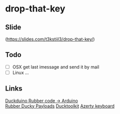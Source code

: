 # drop-that-key

## Slide

(https://slides.com/t3kstiil3/drop-that-key/)

## Todo  
- [ ] OSX get last imessage and send it by mail  
- [ ] Linux ...  

## Links

[Duckduino Rubber code -> Arduino](https://nurrl.github.io/Duckuino/)  
[Rubber Ducky Payloads](https://github.com/hak5darren/USB-Rubber-Ducky/wiki/Payloads)
[Ducktoolkit](https://ducktoolkit.com/viewscript/all/)
[Azerty keyboard](http://www.zem.fr/utiliser-mouse-keyboard-azerty-arduino-pro-micro-teensy/)  
